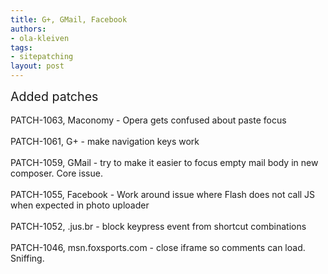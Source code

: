 ```yaml
---
title: G+, GMail, Facebook
authors:
- ola-kleiven
tags:
- sitepatching
layout: post
---
```

<span style="font-size: 140%">Added patches</span><br/><br/>PATCH-1063, Maconomy - Opera gets confused about paste focus<br/><br/>PATCH-1061, G+ - make navigation keys work<br/><br/>PATCH-1059, GMail - try to make it easier to focus empty mail body in new composer. Core issue.<br/><br/>PATCH-1055, Facebook - Work around issue where Flash does not call JS when expected in photo uploader<br/><br/>PATCH-1052, .jus.br - block keypress event from shortcut combinations<br/><br/>PATCH-1046, msn.foxsports.com - close iframe so comments can load. Sniffing.
